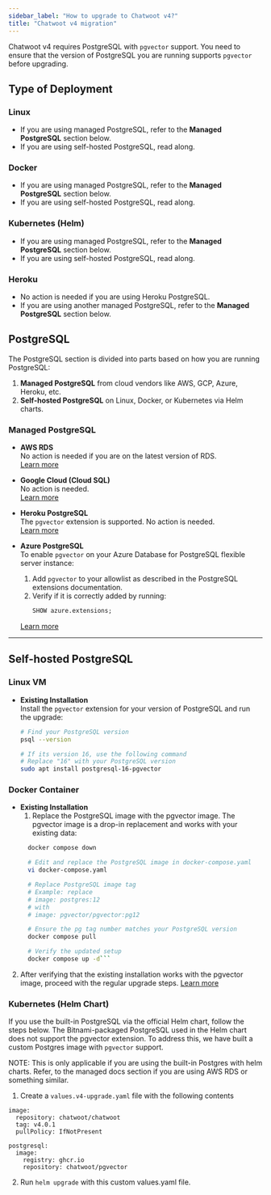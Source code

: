 ```yaml
---
sidebar_label: "How to upgrade to Chatwoot v4?"
title: "Chatwoot v4 migration"
---
```


Chatwoot v4 requires PostgreSQL with `pgvector` support. You need to ensure that the version of PostgreSQL you are running supports `pgvector` before upgrading.

## Type of Deployment

### Linux
- If you are using managed PostgreSQL, refer to the **Managed PostgreSQL** section below.
- If you are using self-hosted PostgreSQL, read along.

### Docker
- If you are using managed PostgreSQL, refer to the **Managed PostgreSQL** section below.
- If you are using self-hosted PostgreSQL, read along.

### Kubernetes (Helm)
- If you are using managed PostgreSQL, refer to the **Managed PostgreSQL** section below.
- If you are using self-hosted PostgreSQL, read along.

### Heroku
- No action is needed if you are using Heroku PostgreSQL.
- If you are using another managed PostgreSQL, refer to the **Managed PostgreSQL** section below.

## PostgreSQL

The PostgreSQL section is divided into parts based on how you are running PostgreSQL:
1. **Managed PostgreSQL** from cloud vendors like AWS, GCP, Azure, Heroku, etc.
2. **Self-hosted PostgreSQL** on Linux, Docker, or Kubernetes via Helm charts.

### Managed PostgreSQL

- **AWS RDS**  
  No action is needed if you are on the latest version of RDS.  
  [Learn more](https://aws.amazon.com/about-aws/whats-new/2023/10/amazon-rds-postgresql-pgvector-hnsw-indexing/)

- **Google Cloud (Cloud SQL)**  
  No action is needed.  
  [Learn more](https://cloud.google.com/blog/products/databases/using-pgvector-llms-and-langchain-with-google-cloud-databases)

- **Heroku PostgreSQL**  
  The `pgvector` extension is supported. No action is needed.  
  [Learn more](https://devcenter.heroku.com/articles/pgvector-heroku-postgres)

- **Azure PostgreSQL**  
  To enable `pgvector` on your Azure Database for PostgreSQL flexible server instance:
  1. Add `pgvector` to your allowlist as described in the PostgreSQL extensions documentation.
  2. Verify if it is correctly added by running:
     ```sql
     SHOW azure.extensions;
     ```  
  [Learn more](https://learn.microsoft.com/en-us/azure/postgresql/flexible-server/how-to-use-pgvector#enable-extension)

---

## Self-hosted PostgreSQL

### Linux VM

- **Existing Installation**  
  Install the `pgvector` extension for your version of PostgreSQL and run the upgrade:
  ```bash
  # Find your PostgreSQL version
  psql --version

  # If its version 16, use the following command
  # Replace "16" with your PostgreSQL version
  sudo apt install postgresql-16-pgvector
  ```

### Docker Container

- **Existing Installation**  
  1. Replace the PostgreSQL image with the pgvector image. The pgvector image is a drop-in replacement and works with your existing data:
  ```bash
    docker compose down

    # Edit and replace the PostgreSQL image in docker-compose.yaml
    vi docker-compose.yaml

    # Replace PostgreSQL image tag
    # Example: replace
    # image: postgres:12
    # with
    # image: pgvector/pgvector:pg12

    # Ensure the pg tag number matches your PostgreSQL version
    docker compose pull

    # Verify the updated setup
    docker compose up -d```

 2. After verifying that the existing installation works with the pgvector image, proceed with the regular upgrade steps.
 [Learn more](https://www.chatwoot.com/docs/self-hosted/deployment/upgrade#docker)

### Kubernetes (Helm Chart)

   If you use the built-in PostgreSQL via the official Helm chart, follow the steps below. The Bitnami-packaged PostgreSQL used in the Helm chart does not support the pgvector extension. To address this,
   we have built a custom Postgres image with `pgvector` support.

   NOTE: This is only applicable if you are using the built-in Postgres with helm charts. Refer, to the managed docs section if you are using AWS RDS or something similar.

   1. Create a `values.v4-upgrade.yaml` file with the following contents
```
image:
  repository: chatwoot/chatwoot
  tag: v4.0.1
  pullPolicy: IfNotPresent

postgresql:
  image:
    registry: ghcr.io
    repository: chatwoot/pgvector
```
2. Run `helm upgrade` with this custom values.yaml file.

